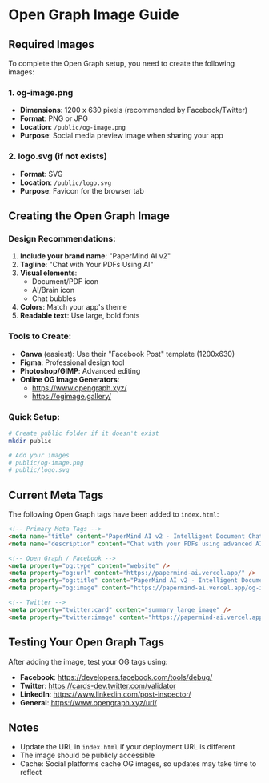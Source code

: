 # Open Graph Image Guide

## Required Images

To complete the Open Graph setup, you need to create the following images:

### 1. **og-image.png**
- **Dimensions**: 1200 x 630 pixels (recommended by Facebook/Twitter)
- **Format**: PNG or JPG
- **Location**: `/public/og-image.png`
- **Purpose**: Social media preview image when sharing your app

### 2. **logo.svg** (if not exists)
- **Format**: SVG
- **Location**: `/public/logo.svg`
- **Purpose**: Favicon for the browser tab

## Creating the Open Graph Image

### Design Recommendations:
1. **Include your brand name**: "PaperMind AI v2"
2. **Tagline**: "Chat with Your PDFs Using AI"
3. **Visual elements**: 
   - Document/PDF icon
   - AI/Brain icon
   - Chat bubbles
4. **Colors**: Match your app's theme
5. **Readable text**: Use large, bold fonts

### Tools to Create:
- **Canva** (easiest): Use their "Facebook Post" template (1200x630)
- **Figma**: Professional design tool
- **Photoshop/GIMP**: Advanced editing
- **Online OG Image Generators**: 
  - https://www.opengraph.xyz/
  - https://ogimage.gallery/

### Quick Setup:
```bash
# Create public folder if it doesn't exist
mkdir public

# Add your images
# public/og-image.png
# public/logo.svg
```

## Current Meta Tags

The following Open Graph tags have been added to `index.html`:

```html
<!-- Primary Meta Tags -->
<meta name="title" content="PaperMind AI v2 - Intelligent Document Chat Assistant" />
<meta name="description" content="Chat with your PDFs using advanced AI..." />

<!-- Open Graph / Facebook -->
<meta property="og:type" content="website" />
<meta property="og:url" content="https://papermind-ai.vercel.app/" />
<meta property="og:title" content="PaperMind AI v2 - Intelligent Document Chat Assistant" />
<meta property="og:image" content="https://papermind-ai.vercel.app/og-image.png" />

<!-- Twitter -->
<meta property="twitter:card" content="summary_large_image" />
<meta property="twitter:image" content="https://papermind-ai.vercel.app/og-image.png" />
```

## Testing Your Open Graph Tags

After adding the image, test your OG tags using:
- **Facebook**: https://developers.facebook.com/tools/debug/
- **Twitter**: https://cards-dev.twitter.com/validator
- **LinkedIn**: https://www.linkedin.com/post-inspector/
- **General**: https://www.opengraph.xyz/url/

## Notes
- Update the URL in `index.html` if your deployment URL is different
- The image should be publicly accessible
- Cache: Social platforms cache OG images, so updates may take time to reflect
